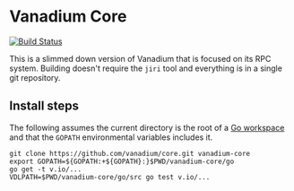 # Vanadium Core

[![Build Status](https://travis-ci.org/vanadium/core.svg?branch=master)](https://travis-ci.org/vanadium/core)

This is a slimmed down version of Vanadium that is focused on its RPC system.
Building doesn't require the `jiri` tool and everything is in a single git
repository.

## Install steps

The following assumes the current directory is the root of a
[Go workspace](https://golang.org/doc/code.html#Workspaces) and that the
`GOPATH` environmental variables includes it.

```
git clone https://github.com/vanadium/core.git vanadium-core
export GOPATH=${GOPATH:+${GOPATH}:}$PWD/vanadium-core/go
go get -t v.io/...
VDLPATH=$PWD/vanadium-core/go/src go test v.io/...
```
